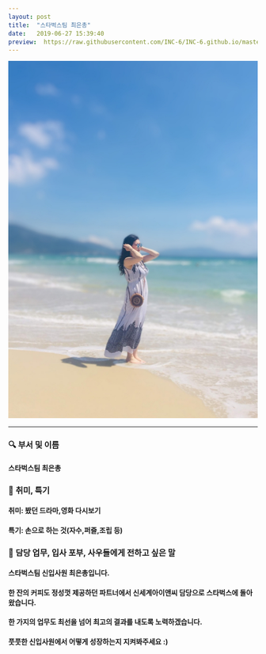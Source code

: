 ```yaml
---
layout: post
title:  "스타벅스팀 최은총"
date:   2019-06-27 15:39:40
preview:  https://raw.githubusercontent.com/INC-6/INC-6.github.io/master/_asset/%EB%8F%99%EA%B8%B0%EC%82%AC%EC%A7%84/191927.jpg
---
```


![Picture 1](https://raw.githubusercontent.com/INC-6/INC-6.github.io/master/_asset/%EC%85%80%EC%B9%B4/%EC%B5%9C%EC%9D%80%EC%B4%9D.jpg)

---

### 🔍 **부서 및 이름**
    
#### 스타벅스팀 최은총

### 🔔 **취미, 특기**

#### 취미: 봤던 드라마,영화 다시보기

#### 특기: 손으로 하는 것(자수,퍼즐,조립 등)

### 🔔 **담당 업무, 입사 포부, 사우들에게 전하고 싶은 말**
 
#### 스타벅스팀 신입사원 최은총입니다.

#### 한 잔의 커피도 정성껏 제공하던 파트너에서 신세계아이앤씨 담당으로 스타벅스에 돌아왔습니다.

#### 한 가지의 업무도 최선을 넘어 최고의 결과를 내도록 노력하겠습니다.
 
#### 풋풋한 신입사원에서 어떻게 성장하는지 지켜봐주세요 :)
